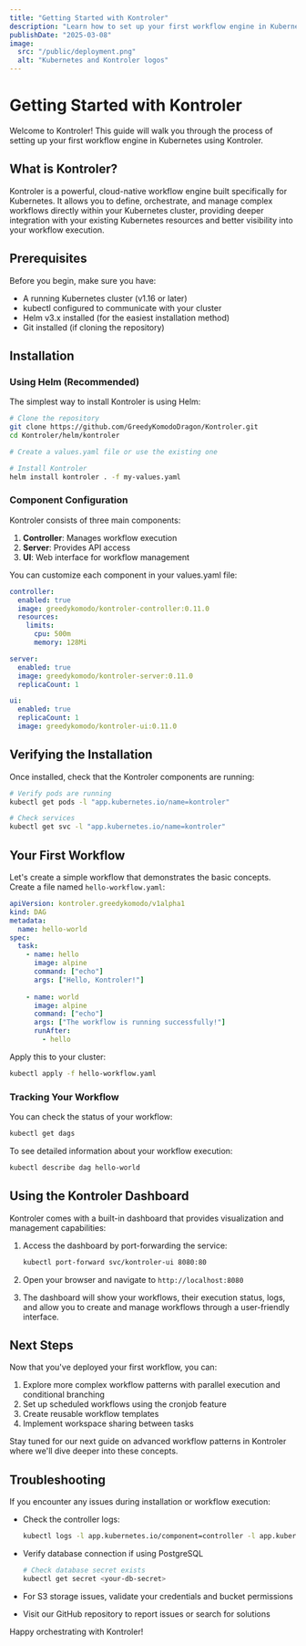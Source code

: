 ```yaml
---
title: "Getting Started with Kontroler"
description: "Learn how to set up your first workflow engine in Kubernetes using Kontroler. This guide covers installation, basic concepts, and your first workflow."
publishDate: "2025-03-08"
image:
  src: "/public/deployment.png"
  alt: "Kubernetes and Kontroler logos"
---
```


# Getting Started with Kontroler

Welcome to Kontroler! This guide will walk you through the process of setting up your first workflow engine in Kubernetes using Kontroler.

## What is Kontroler?

Kontroler is a powerful, cloud-native workflow engine built specifically for Kubernetes. It allows you to define, orchestrate, and manage complex workflows directly within your Kubernetes cluster, providing deeper integration with your existing Kubernetes resources and better visibility into your workflow execution.

## Prerequisites

Before you begin, make sure you have:

- A running Kubernetes cluster (v1.16 or later)
- kubectl configured to communicate with your cluster
- Helm v3.x installed (for the easiest installation method)
- Git installed (if cloning the repository)

## Installation

### Using Helm (Recommended)

The simplest way to install Kontroler is using Helm:

```bash
# Clone the repository
git clone https://github.com/GreedyKomodoDragon/Kontroler.git
cd Kontroler/helm/kontroler

# Create a values.yaml file or use the existing one

# Install Kontroler
helm install kontroler . -f my-values.yaml
```

### Component Configuration

Kontroler consists of three main components:

1. **Controller**: Manages workflow execution
2. **Server**: Provides API access
3. **UI**: Web interface for workflow management

You can customize each component in your values.yaml file:

```yaml
controller:
  enabled: true
  image: greedykomodo/kontroler-controller:0.11.0
  resources:
    limits:
      cpu: 500m
      memory: 128Mi

server:
  enabled: true
  image: greedykomodo/kontroler-server:0.11.0
  replicaCount: 1

ui:
  enabled: true
  replicaCount: 1
  image: greedykomodo/kontroler-ui:0.11.0
```

## Verifying the Installation

Once installed, check that the Kontroler components are running:

```bash
# Verify pods are running
kubectl get pods -l "app.kubernetes.io/name=kontroler"

# Check services
kubectl get svc -l "app.kubernetes.io/name=kontroler"
```

## Your First Workflow

Let's create a simple workflow that demonstrates the basic concepts. Create a file named `hello-workflow.yaml`:

```yaml
apiVersion: kontroler.greedykomodo/v1alpha1
kind: DAG
metadata:
  name: hello-world
spec:
  task:
    - name: hello
      image: alpine
      command: ["echo"]
      args: ["Hello, Kontroler!"]
      
    - name: world
      image: alpine
      command: ["echo"]
      args: ["The workflow is running successfully!"]
      runAfter:
        - hello
```

Apply this to your cluster:

```bash
kubectl apply -f hello-workflow.yaml
```

### Tracking Your Workflow

You can check the status of your workflow:

```bash
kubectl get dags
```

To see detailed information about your workflow execution:

```bash
kubectl describe dag hello-world
```

## Using the Kontroler Dashboard

Kontroler comes with a built-in dashboard that provides visualization and management capabilities:

1. Access the dashboard by port-forwarding the service:
   ```bash
   kubectl port-forward svc/kontroler-ui 8080:80
   ```

2. Open your browser and navigate to `http://localhost:8080`

3. The dashboard will show your workflows, their execution status, logs, and allow you to create and manage workflows through a user-friendly interface.

## Next Steps

Now that you've deployed your first workflow, you can:

1. Explore more complex workflow patterns with parallel execution and conditional branching
2. Set up scheduled workflows using the cronjob feature
3. Create reusable workflow templates
4. Implement workspace sharing between tasks

Stay tuned for our next guide on advanced workflow patterns in Kontroler where we'll dive deeper into these concepts.

## Troubleshooting

If you encounter any issues during installation or workflow execution:

- Check the controller logs:
  ```bash
  kubectl logs -l app.kubernetes.io/component=controller -l app.kubernetes.io/name=kontroler
  ```

- Verify database connection if using PostgreSQL
  ```bash
  # Check database secret exists
  kubectl get secret <your-db-secret>
  ```

- For S3 storage issues, validate your credentials and bucket permissions

- Visit our GitHub repository to report issues or search for solutions

Happy orchestrating with Kontroler!
